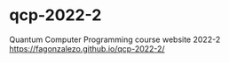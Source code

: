 # qcp-2022-2
Quantum Computer Programming course website 2022-2 https://fagonzalezo.github.io/qcp-2022-2/ 
